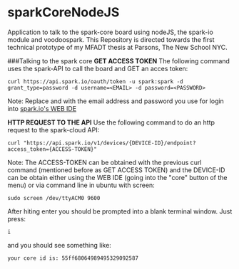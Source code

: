 sparkCoreNodeJS
===============

Application to talk to the spark-core board using nodeJS, the spark-io module and voodoospark. This Repository is directed towards the first technical prototype of my MFADT thesis at Parsons, The New School NYC.

###Talking to the spark core
__GET ACCESS TOKEN__
The following command uses the spark-API to call the board and GET an acces token:

	curl https://api.spark.io/oauth/token -u spark:spark -d grant_type=password -d username=<EMAIL> -d password=<PASSWORD>

Note: Replace <EMAIL> and <PASSWORD> with the email address and password you use  for login into [spark.io's WEB IDE](http://spark.io/build)

__HTTP REQUEST TO THE API__
Use the following command to do an http request to the spark-cloud API:

	curl "https://api.spark.io/v1/devices/{DEVICE-ID}/endpoint?access_token={ACCESS-TOKEN}"

Note: The ACCESS-TOKEN can be obtained with the previous curl command (mentioned before as GET ACCESS TOKEN) and the DEVICE-ID can be obtain either using the WEB IDE (going into the "core" button of the menu) or via command line in ubuntu with screen: 

	sudo screen /dev/ttyACM0 9600

After hiting enter you should be prompted into a blank terminal window. Just press:

	i

and you should see something like:

	your core id is: 55ff68064989495329092587

